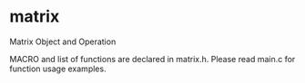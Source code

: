 # matrix
Matrix Object and Operation

MACRO and list of functions are declared in matrix.h.
Please read main.c for function usage examples. 
